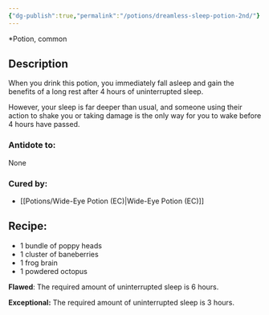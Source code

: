 ```yaml
---
{"dg-publish":true,"permalink":"/potions/dreamless-sleep-potion-2nd/"}
---
```


*Potion, common 

## Description
When you drink this potion, you immediately fall asleep and gain the benefits of a long rest after 4 hours of uninterrupted sleep. 

However, your sleep is far deeper than usual, and someone using their action to shake you or taking damage is the only way for you to wake before 4 hours have passed.

### Antidote to: 
None

### Cured by:
- [[Potions/Wide-Eye Potion (EC)\|Wide-Eye Potion (EC)]]

## Recipe:

- 1 bundle of poppy heads
- 1 cluster of baneberries
- 1 frog brain
- 1 powdered octopus


**Flawed**:
The required amount of uninterrupted sleep is 6 hours.

**Exceptional:** 
The required amount of uninterrupted sleep is 3 hours.